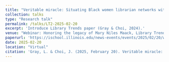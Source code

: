 ```yaml
---
title: "Veritable miracle: Situating Black women librarian networks within a feminist historical paradigm"
collection: talks
type: "Research talk"
permalink: /talks/LT2-2025-02-20
excerpt: 'Introduce Library Trends paper (Gray & Choi, 2024).'
venue: "Webinar: Honoring the legacy of Mary Niles Maack, Library Trends"
paperurl: 'https://ischool.illinois.edu/news-events/events/2025/02/20/webinarhonoring-legacy-mary-niles-maack'
date: 2025-02-20
location: "Virtual"
citation: 'Gray, L. & Choi, J. (2025, February 20). Veritable miracle: Situating Black women librarian networks within a feminist historical paradigm [Webinar presentation]. Webinar: Honoring the legacy of Mary Niles Maack, Library Trends. <https://ischool.illinois.edu/news-events/events/2025/02/20/webinarhonoring-legacy-mary-niles-maack>'
---
```

